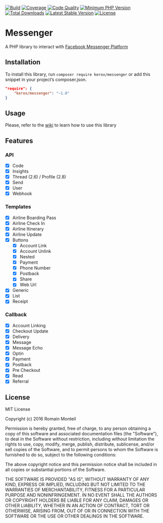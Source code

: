 [![Build](https://img.shields.io/travis/ker0x/messenger.svg?style=flat-square)](https://travis-ci.org/ker0x/messenger)
[![Coverage](https://img.shields.io/scrutinizer/coverage/g/ker0x/messenger.svg?style=flat-square)](https://scrutinizer-ci.com/g/ker0x/messenger/)
[![Code Quality](https://img.shields.io/scrutinizer/g/ker0x/messenger.svg?style=flat-square)](https://scrutinizer-ci.com/g/ker0x/messenger/)
[![Minimum PHP Version](https://img.shields.io/badge/php-%3E%3D%207.0-8892BF.svg?style=flat-square)](https://php.net)
[![Total Downloads](https://img.shields.io/packagist/dt/kerox/messenger.svg?style=flat-square)](https://packagist.org/packages/kerox/messenger)
[![Latest Stable Version](https://img.shields.io/packagist/v/kerox/messenger.svg?style=flat-square)](https://packagist.org/packages/kerox/messenger)
[![License](https://img.shields.io/packagist/l/kerox/messenger.svg?style=flat-square)](https://packagist.org/packages/kerox/messenger)

# Messenger

A PHP library to interact with [Facebook Messenger Platform](https://www.messenger.com/)

## Installation

To install this library, run `composer require kerox/messenger` or add this snippet in your project’s composer.json.

```json
"require": {
    "kerox/messenger": "~1.0"
}
```

## Usage

Please, refer to the [wiki](https://github.com/ker0x/messenger/wiki) to learn how to use this library

## Features

### API

- [x] Code
- [x] Insights
- [x] Thread (2.6) / Profile (2.8)
- [x] Send
- [x] User
- [x] Webhook

### Templates

- [x] Airline Boarding Pass
- [x] Airline Check In
- [x] Airline Itinerary
- [x] Airline Update
- [x] Buttons
    - [x] Account Link
    - [x] Account Unlink
    - [x] Nested
    - [x] Payment
    - [x] Phone Number
    - [x] Postback
    - [x] Share
    - [x] Web Url
- [x] Generic
- [x] List
- [x] Receipt

### Callback

- [x] Account Linking
- [x] Checkout Update
- [x] Delivery
- [x] Message
- [x] Message Echo
- [x] Optin
- [x] Payment
- [x] Postback
- [x] Pre Checkout
- [x] Read
- [x] Referral

## License

MIT License

Copyright (c) 2016 Romain Monteil

Permission is hereby granted, free of charge, to any person obtaining a copy
of this software and associated documentation files (the "Software"), to deal
in the Software without restriction, including without limitation the rights
to use, copy, modify, merge, publish, distribute, sublicense, and/or sell
copies of the Software, and to permit persons to whom the Software is
furnished to do so, subject to the following conditions:

The above copyright notice and this permission notice shall be included in all
copies or substantial portions of the Software.

THE SOFTWARE IS PROVIDED "AS IS", WITHOUT WARRANTY OF ANY KIND, EXPRESS OR
IMPLIED, INCLUDING BUT NOT LIMITED TO THE WARRANTIES OF MERCHANTABILITY,
FITNESS FOR A PARTICULAR PURPOSE AND NONINFRINGEMENT. IN NO EVENT SHALL THE
AUTHORS OR COPYRIGHT HOLDERS BE LIABLE FOR ANY CLAIM, DAMAGES OR OTHER
LIABILITY, WHETHER IN AN ACTION OF CONTRACT, TORT OR OTHERWISE, ARISING FROM,
OUT OF OR IN CONNECTION WITH THE SOFTWARE OR THE USE OR OTHER DEALINGS IN THE
SOFTWARE.
